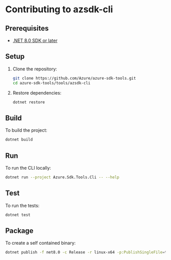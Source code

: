 # Contributing to azsdk-cli

## Prerequisites

- [.NET 8.0 SDK or later](https://dotnet.microsoft.com/download)

## Setup

1. Clone the repository:
    ```sh
    git clone https://github.com/Azure/azure-sdk-tools.git
    cd azure-sdk-tools/tools/azsdk-cli
    ```

2. Restore dependencies:
    ```sh
    dotnet restore
    ```

## Build

To build the project:

```sh
dotnet build
```

## Run

To run the CLI locally:

```sh
dotnet run --project Azure.Sdk.Tools.Cli -- --help
```

## Test

To run the tests:

```sh
dotnet test
```

## Package

To create a self contained binary:

```sh
dotnet publish -f net8.0 -c Release -r linux-x64 -p:PublishSingleFile=true --self-contained --output ./artifacts/linux-x64 ./tools/azsdk-cli/Azure.Sdk.Tools.Cli/Azure.Sdk.Tools.Cli.csproj
```